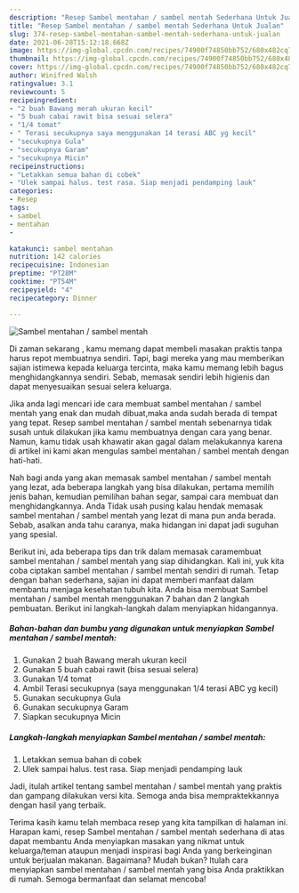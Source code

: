 ```yaml
---
description: "Resep Sambel mentahan / sambel mentah Sederhana Untuk Jualan"
title: "Resep Sambel mentahan / sambel mentah Sederhana Untuk Jualan"
slug: 374-resep-sambel-mentahan-sambel-mentah-sederhana-untuk-jualan
date: 2021-06-28T15:12:18.668Z
image: https://img-global.cpcdn.com/recipes/74900f74850bb752/680x482cq70/sambel-mentahan-sambel-mentah-foto-resep-utama.jpg
thumbnail: https://img-global.cpcdn.com/recipes/74900f74850bb752/680x482cq70/sambel-mentahan-sambel-mentah-foto-resep-utama.jpg
cover: https://img-global.cpcdn.com/recipes/74900f74850bb752/680x482cq70/sambel-mentahan-sambel-mentah-foto-resep-utama.jpg
author: Winifred Walsh
ratingvalue: 3.1
reviewcount: 5
recipeingredient:
- "2 buah Bawang merah ukuran kecil"
- "5 buah cabai rawit bisa sesuai selera"
- "1/4 tomat"
- " Terasi secukupnya saya menggunakan 14 terasi ABC yg kecil"
- "secukupnya Gula"
- "secukupnya Garam"
- "secukupnya Micin"
recipeinstructions:
- "Letakkan semua bahan di cobek"
- "Ulek sampai halus. test rasa. Siap menjadi pendamping lauk"
categories:
- Resep
tags:
- sambel
- mentahan
- 

katakunci: sambel mentahan  
nutrition: 142 calories
recipecuisine: Indonesian
preptime: "PT28M"
cooktime: "PT54M"
recipeyield: "4"
recipecategory: Dinner

---
```



![Sambel mentahan / sambel mentah](https://img-global.cpcdn.com/recipes/74900f74850bb752/680x482cq70/sambel-mentahan-sambel-mentah-foto-resep-utama.jpg)

Di zaman  sekarang , kamu memang dapat membeli masakan praktis tanpa harus repot membuatnya sendiri. Tapi, bagi mereka yang mau memberikan sajian istimewa kepada keluarga tercinta, maka kamu memang lebih bagus menghidangkannya sendiri. Sebab, memasak sendiri lebih higienis dan dapat menyesuaikan sesuai selera keluarga.

Jika anda lagi mencari ide cara membuat sambel mentahan / sambel mentah yang enak dan mudah dibuat,maka anda sudah berada di tempat yang tepat. Resep sambel mentahan / sambel mentah  sebenarnya tidak susah untuk dilakukan jika kamu membuatnya dengan cara yang benar. Namun, kamu tidak usah khawatir akan gagal dalam melakukannya 
karena di artikel ini kami akan mengulas sambel mentahan / sambel mentah dengan hati-hati.  



Nah bagi anda yang akan memasak sambel mentahan / sambel mentah yang lezat, ada beberapa langkah yang bisa dilakukan, pertama memilih jenis bahan, kemudian pemilihan bahan segar, sampai cara membuat dan menghidangkannya. Anda Tidak usah pusing kalau hendak memasak sambel mentahan / sambel mentah yang lezat di mana pun anda berada. Sebab, asalkan anda  tahu caranya, maka hidangan ini dapat jadi suguhan yang spesial.

Berikut ini, ada beberapa tips dan trik dalam memasak caramembuat sambel mentahan / sambel mentah yang siap dihidangkan. Kali ini, yuk kita coba ciptakan sambel mentahan / sambel mentah sendiri di rumah. Tetap dengan bahan sederhana, sajian ini dapat memberi manfaat dalam membantu menjaga kesehatan tubuh kita. Anda bisa membuat Sambel mentahan / sambel mentah menggunakan 7 bahan dan 2 langkah pembuatan. Berikut ini langkah-langkah dalam menyiapkan hidangannya.

<!--inarticleads1-->

##### Bahan-bahan dan bumbu yang digunakan untuk menyiapkan Sambel mentahan / sambel mentah:

1. Gunakan 2 buah Bawang merah ukuran kecil
1. Gunakan 5 buah cabai rawit (bisa sesuai selera)
1. Gunakan 1/4 tomat
1. Ambil  Terasi secukupnya (saya menggunakan 1/4 terasi ABC yg kecil)
1. Gunakan secukupnya Gula
1. Gunakan secukupnya Garam
1. Siapkan secukupnya Micin




<!--inarticleads2-->

##### Langkah-langkah menyiapkan Sambel mentahan / sambel mentah:

1. Letakkan semua bahan di cobek
1. Ulek sampai halus. test rasa. Siap menjadi pendamping lauk




Jadi, itulah artikel tentang  sambel mentahan / sambel mentah  yang praktis dan gampang dilakukan versi kita. Semoga anda bisa mempraktekkannya dengan hasil yang terbaik. 

Terima kasih kamu telah membaca resep yang kita tampilkan di halaman ini. Harapan kami, resep  Sambel mentahan / sambel mentah sederhana di atas dapat membantu Anda menyiapkan masakan yang nikmat untuk keluarga/teman ataupun menjadi inspirasi bagi Anda yang berkeinginan untuk berjualan makanan. Bagaimana? Mudah bukan? Itulah cara menyiapkan sambel mentahan / sambel mentah yang bisa Anda praktikkan di rumah. Semoga bermanfaat dan selamat mencoba!

